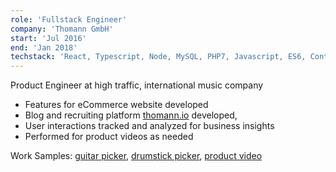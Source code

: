 ```yaml
---
role: 'Fullstack Engineer'
company: 'Thomann GmbH'
start: 'Jul 2016'
end: 'Jan 2018'
techstack: 'React, Typescript, Node, MySQL, PHP7, Javascript, ES6, Contentful, Dust, JQuery, Redis, Jenkins, SVN, Git, Jest, PHPUnit, Splunk'
---
```

Product Engineer at high traffic, international music company
- Features for eCommerce website developed
- Blog and recruiting platform [thomann.io](https://thomann.io/) developed, 
- User interactions tracked and analyzed for business insights
- Performed for product videos as needed

Work Samples: [guitar picker](https://www.thomann.de/gb/classical_guitars.html), [drumstick picker](https://www.thomann.de/gb/woodpicker.html), [product video](https://www.youtube.com/watch?v=FJ1NgNpRVd0&feature=youtu.be)